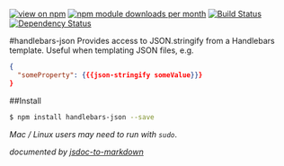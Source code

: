 [![view on npm](http://img.shields.io/npm/v/handlebars-json.svg)](https://www.npmjs.org/package/handlebars-json)
[![npm module downloads per month](http://img.shields.io/npm/dm/handlebars-json.svg)](https://www.npmjs.org/package/handlebars-json)
[![Build Status](https://travis-ci.org/75lb/handlebars-json.svg?branch=master)](https://travis-ci.org/75lb/handlebars-json)
[![Dependency Status](https://david-dm.org/75lb/handlebars-json.svg)](https://david-dm.org/75lb/handlebars-json)

#handlebars-json
Provides access to JSON.stringify from a Handlebars template. Useful when templating JSON files, e.g. 

```json
{
  "someProperty": {{{json-stringify someValue}}}
}
```

##Install
```sh
$ npm install handlebars-json --save
```
*Mac / Linux users may need to run with `sudo`*.

*documented by [jsdoc-to-markdown](https://github.com/75lb/jsdoc-to-markdown)*
